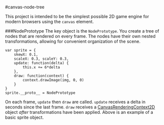 #canvas-node-tree

This project is intended to be the simplest possible 2D game engine for modern browsers using the `canvas` element.

###NodePrototype
The key object is the `NodePrototype`. You create a tree of nodes that are rendered on every frame. The nodes have their own nested transformations, allowing for convenient organization of the scene.

    var sprite = {
        skewX: 0.1,
        scaleX: 0.3, scaleY: 0.3,
        update: function(delta) {
            this.x += 6*delta
        },
        draw: function(context) {
            context.drawImage(img, 0, 0)
        }
    }
    sprite.__proto__ = NodePrototype

On each frame, `update` then `draw` are called. `update` receives a delta in seconds since the last frame. `draw` receives a [CanvasRenderingContext2D](https://developer.mozilla.org/en-US/docs/Web/API/CanvasRenderingContext2D) object *after* transformations have been applied. Above is an example of a basic sprite object.
